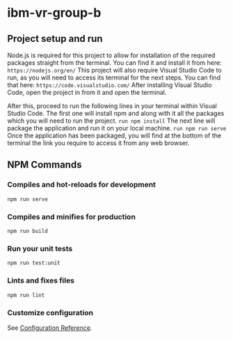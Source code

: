 # ibm-vr-group-b

## Project setup and run
Node.js is required for this project to allow for installation of the required packages straight from the terminal. You can find it and install it from here:
``
https://nodejs.org/en/
``
This project will also require Visual Studio Code to run, as you will need to access its terminal for the next steps. You can find that here:
``
https://code.visualstudio.com/
``
After installing Visual Studio Code, open the project in from it and open the terminal. 

After this, proceed to run the following lines in your terminal within Visual Studio Code. 
The first one will install npm and along with it all the packages which you will need to run the project. 
``
run npm install
``
The next line will package the application and run it on your local machine. 
``
run npm run serve
``
Once the application has been packaged, you will find at the bottom of the terminal the link you require to access it from any web browser. 

## NPM Commands

### Compiles and hot-reloads for development
```
npm run serve
```
### Compiles and minifies for production
```
npm run build
```

### Run your unit tests
```
npm run test:unit
```

### Lints and fixes files
```
npm run lint
```

### Customize configuration
See [Configuration Reference](https://cli.vuejs.org/config/).
